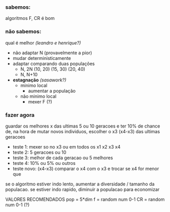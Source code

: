 ### sabemos: 
algoritmos F, CR é bom

### não sabemos: 
qual é melhor _(leandro e henrique?)_
- não adaptar N (provavelmente a pior)
- mudar deterministicamente
- adaptar comparando duas populações
    - N, 2N (10, 20) (15, 30) (20, 40)
    - N, N+10  
- **estagnação** _(sasawork?)_
    - minimo local
        - aumentar a população
    - não minimo local
        - mexer F (?)

### fazer agora
guardar os melhores x das ultimas 5 ou 10 geracoes e ter 10% de chance de, na hora de mutar novos 
individuos, escolher o x3 (x4-x3) das ultimas geracoes
- teste 1: mexer so no x3 ou em todos os x1 x2 x3 x4
- teste 2: 5 geracoes ou 10
- teste 3: melhor de cada geracao ou 5 melhores
- teste 4: 10% ou 5% ou outros
- teste novo: (x4-x3) comparar o x4 com o x3 e trocar se x4 for menor que 

se o algoritmo estiver indo lento, aumentar a diversidade / tamanho da populacao. se estiver indo rapido, diminuir a populacao para economizar

VALORES RECOMENDADOS
pop = 5*dim
f = random num 0-1
CR = random num 0-1 (?)

